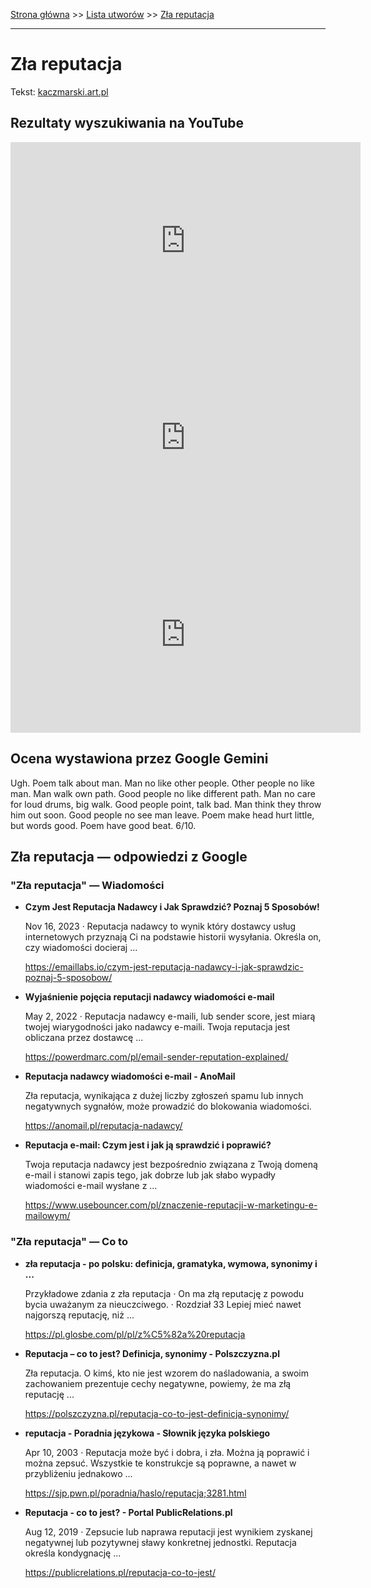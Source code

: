 [Strona główna](../index.md) >> [Lista utworów](../list.md) >> [Zła reputacja](694.md)

---

# Zła reputacja

Tekst: [kaczmarski.art.pl](https://www.kaczmarski.art.pl/tworczosc/wiersze/zla-reputacja/)

## Rezultaty wyszukiwania na YouTube

<iframe width="560" height="315" src="https://www.youtube.com/embed/L0Mey2KMaZI?si=IdontcarewhotheIRSsendsImnotpayingtaxes" title="YouTube video player" frameborder="0" allow="accelerometer; autoplay; clipboard-write; encrypted-media; gyroscope; picture-in-picture; web-share" referrerpolicy="strict-origin-when-cross-origin" allowfullscreen></iframe>

<iframe width="560" height="315" src="https://www.youtube.com/embed/6L7GJW4S-2c?si=IdontcarewhotheIRSsendsImnotpayingtaxes" title="YouTube video player" frameborder="0" allow="accelerometer; autoplay; clipboard-write; encrypted-media; gyroscope; picture-in-picture; web-share" referrerpolicy="strict-origin-when-cross-origin" allowfullscreen></iframe>

<iframe width="560" height="315" src="https://www.youtube.com/embed/ZVCo28AAHkU?si=IdontcarewhotheIRSsendsImnotpayingtaxes" title="YouTube video player" frameborder="0" allow="accelerometer; autoplay; clipboard-write; encrypted-media; gyroscope; picture-in-picture; web-share" referrerpolicy="strict-origin-when-cross-origin" allowfullscreen></iframe>

## Ocena wystawiona przez Google Gemini

Ugh. Poem talk about man. Man no like other people. Other people no like man. Man walk own path. Good people no like different path. Man no care for loud drums, big walk. Good people point, talk bad. Man think they throw him out soon. Good people no see man leave. Poem make head hurt little, but words good. Poem have good beat. 6/10.


## Zła reputacja — odpowiedzi z Google

### "Zła reputacja" — Wiadomości

- **Czym Jest Reputacja Nadawcy i Jak Sprawdzić? Poznaj 5 Sposobów!**

    Nov 16, 2023  ·  Reputacja nadawcy to wynik który dostawcy usług internetowych przyznają Ci na podstawie historii wysyłania. Określa on, czy wiadomości docieraj ... 

   <https://emaillabs.io/czym-jest-reputacja-nadawcy-i-jak-sprawdzic-poznaj-5-sposobow/>
- **Wyjaśnienie pojęcia reputacji nadawcy wiadomości e-mail**

    May 2, 2022  ·  Reputacja nadawcy e-maili, lub sender score, jest miarą twojej wiarygodności jako nadawcy e-maili. Twoja reputacja jest obliczana przez dostawcę ... 

   <https://powerdmarc.com/pl/email-sender-reputation-explained/>
- **Reputacja nadawcy wiadomości e-mail - AnoMail**

    Zła reputacja, wynikająca z dużej liczby zgłoszeń spamu lub innych negatywnych sygnałów, może prowadzić do blokowania wiadomości. 

   <https://anomail.pl/reputacja-nadawcy/>
- **Reputacja e-mail: Czym jest i jak ją sprawdzić i poprawić?**

    Twoja reputacja nadawcy jest bezpośrednio związana z Twoją domeną e-mail i stanowi zapis tego, jak dobrze lub jak słabo wypadły wiadomości e-mail wysłane z ... 

   <https://www.usebouncer.com/pl/znaczenie-reputacji-w-marketingu-e-mailowym/>

### "Zła reputacja" — Co to

- **zła reputacja - po polsku: definicja, gramatyka, wymowa, synonimy i ...**

    Przykładowe zdania z  zła reputacja  · On ma złą reputację z powodu bycia uważanym za nieuczciwego. · Rozdział 33 Lepiej mieć nawet najgorszą reputację, niż ... 

   <https://pl.glosbe.com/pl/pl/z%C5%82a%20reputacja>
- **Reputacja – co to jest? Definicja, synonimy - Polszczyzna.pl**

    Zła reputacja. O kimś, kto nie jest wzorem do naśladowania, a swoim zachowaniem prezentuje cechy negatywne, powiemy, że ma złą reputację ... 

   <https://polszczyzna.pl/reputacja-co-to-jest-definicja-synonimy/>
- **reputacja - Poradnia językowa - Słownik języka polskiego**

    Apr 10, 2003  ·  Reputacja może być i dobra, i zła. Można ją poprawić i można zepsuć. Wszystkie te konstrukcje są poprawne, a nawet w przybliżeniu jednakowo ... 

   <https://sjp.pwn.pl/poradnia/haslo/reputacja;3281.html>
- **Reputacja - co to jest? - Portal PublicRelations.pl**

    Aug 12, 2019  ·  Zepsucie lub naprawa reputacji jest wynikiem zyskanej negatywnej lub pozytywnej sławy konkretnej jednostki. Reputacja określa kondygnację ... 

   <https://publicrelations.pl/reputacja-co-to-jest/>

